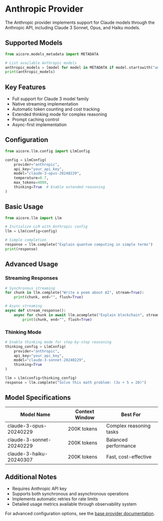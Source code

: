 
# Anthropic Provider

The Anthropic provider implements support for Claude models through the Anthropic API, including Claude 3 Sonnet, Opus, and Haiku models.

## Supported Models

```python
from aicore.models_metadata import METADATA

# List available Anthropic models
anthropic_models = [model for model in METADATA if model.startswith("anthropic-")]
print(anthropic_models)
```

## Key Features

- Full support for Claude 3 model family
- Native streaming implementation
- Automatic token counting and cost tracking
- Extended thinking mode for complex reasoning
- Prompt caching control
- Async-first implementation

## Configuration

```python
from aicore.llm.config import LlmConfig

config = LlmConfig(
    provider="anthropic",
    api_key="your_api_key",
    model="claude-3-opus-20240229",
    temperature=0.7,
    max_tokens=4000,
    thinking=True  # Enable extended reasoning
)
```

## Basic Usage

```python
from aicore.llm import Llm

# Initialize LLM with Anthropic config
llm = Llm(config=config)

# Simple completion
response = llm.complete("Explain quantum computing in simple terms")
print(response)
```

## Advanced Usage

### Streaming Responses

```python
# Synchronous streaming
for chunk in llm.complete("Write a poem about AI", stream=True):
    print(chunk, end="", flush=True)

# Async streaming
async def stream_response():
    async for chunk in await llm.acomplete("Explain blockchain", stream=True):
        print(chunk, end="", flush=True)
```

### Thinking Mode

```python
# Enable thinking mode for step-by-step reasoning
thinking_config = LlmConfig(
    provider="anthropic",
    api_key="your_api_key",
    model="claude-3-sonnet-20240229",
    thinking=True
)

llm = Llm(config=thinking_config)
response = llm.complete("Solve this math problem: (3x + 5 = 20)")
```

## Model Specifications

| Model Name | Context Window | Best For |
|------------|----------------|----------|
| claude-3-opus-20240229 | 200K tokens | Complex reasoning tasks |
| claude-3-sonnet-20240229 | 200K tokens | Balanced performance |
| claude-3-haiku-20240307 | 200K tokens | Fast, cost-effective |

## Additional Notes

- Requires Anthropic API key
- Supports both synchronous and asynchronous operations
- Implements automatic retries for rate limits
- Detailed usage metrics available through observability system

For advanced configuration options, see the [base provider documentation](../llm/base_provider.md).